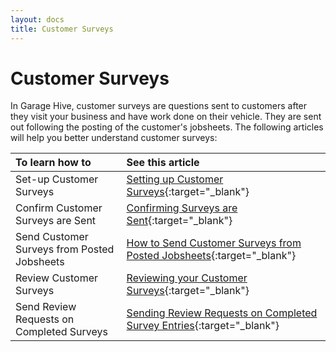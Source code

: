 ```yaml
---
layout: docs
title: Customer Surveys
---
```


# Customer Surveys

In Garage Hive, customer surveys are questions sent to customers after they visit your business and have work done on their vehicle. They are sent out following the posting of the customer's jobsheets. The following articles will help you better understand customer surveys:

| To learn how to                             | See this article                                                                                                                                     |
| :------------------------------------------ | :--------------------------------------------------------------------------------------------------------------------------------------------------- |
| Set-up Customer Surveys                     | [Setting up Customer Surveys](garagehive-surveys-setting-up-customer-surveys.html){:target="_blank"}                                                 |
| Confirm Customer Surveys are Sent           | [Confirming Surveys are Sent](garagehive-surveys-confirming-surveys-are-sent.html){:target="_blank"}                                                 |
| Send Customer Surveys from Posted Jobsheets | [How to Send Customer Surveys from Posted Jobsheets](garagehive-send-customer-surveys-from-posted-jobsheets.html){:target="_blank"}                  |
| Review Customer Surveys                     | [Reviewing your Customer Surveys](garagehive-surveys-reviewing-your-customer-surveys.html){:target="_blank"}                                         |
| Send Review Requests on Completed Surveys   | [Sending Review Requests on Completed Survey Entries](garagehive-surveys-sending-review-requests-on-completed-survey-entries.html){:target="_blank"} |